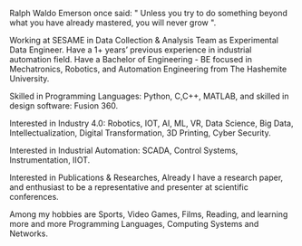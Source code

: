 Ralph Waldo Emerson once said: " Unless you try to do something beyond what you have already mastered, you will never grow ".

Working at SESAME in Data Collection & Analysis Team as Experimental Data Engineer. Have a 1+ years’ previous experience in industrial automation field. Have a Bachelor of Engineering - BE focused in Mechatronics, Robotics, and Automation Engineering from The Hashemite University.

Skilled in Programming Languages: Python, C,C++, MATLAB, and skilled in design software: Fusion 360.

Interested in Industry 4.0: Robotics, IOT, AI, ML, VR, Data Science, Big Data, Intellectualization, Digital Transformation, 3D Printing, Cyber Security.

Interested in Industrial Automation: SCADA, Control Systems, Instrumentation, IIOT.

Interested in Publications & Researches, Already I have a research paper, and enthusiast to be a representative and presenter at scientific conferences.

Among my hobbies are Sports, Video Games, Films, Reading, and learning more and more Programming Languages, Computing Systems and Networks.
